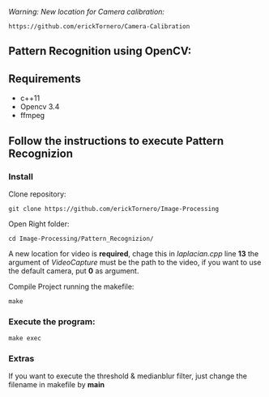 *Warning: New location for Camera calibration:*

`https://github.com/erickTornero/Camera-Calibration`

## Pattern Recognition using OpenCV:


## Requirements
* c++11
* Opencv 3.4
* ffmpeg

## Follow the instructions to execute Pattern Recognizion
### Install

Clone repository:

`git clone https://github.com/erickTornero/Image-Processing`

Open Right folder:

`cd Image-Processing/Pattern_Recognizion/`

A new location for video is **required**, chage this in *laplacian.cpp* 
line **13** the argument of *VideoCapture* must be the path to the video,
if you want to use the default camera, put **0** as argument. 

Compile Project running the makefile:

`make`


### Execute the program:

`make exec`


### Extras

If you want to execute the threshold & medianblur filter, just change the filename
in makefile by **main** 


